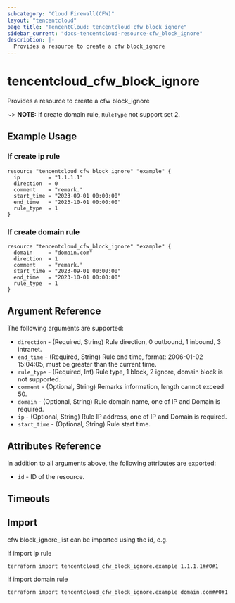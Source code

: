 ```yaml
---
subcategory: "Cloud Firewall(CFW)"
layout: "tencentcloud"
page_title: "TencentCloud: tencentcloud_cfw_block_ignore"
sidebar_current: "docs-tencentcloud-resource-cfw_block_ignore"
description: |-
  Provides a resource to create a cfw block_ignore
---
```


# tencentcloud_cfw_block_ignore

Provides a resource to create a cfw block_ignore

~> **NOTE:** If create domain rule, `RuleType` not support set 2.

## Example Usage

### If create ip rule

```hcl
resource "tencentcloud_cfw_block_ignore" "example" {
  ip         = "1.1.1.1"
  direction  = 0
  comment    = "remark."
  start_time = "2023-09-01 00:00:00"
  end_time   = "2023-10-01 00:00:00"
  rule_type  = 1
}
```

### If create domain rule

```hcl
resource "tencentcloud_cfw_block_ignore" "example" {
  domain     = "domain.com"
  direction  = 1
  comment    = "remark."
  start_time = "2023-09-01 00:00:00"
  end_time   = "2023-10-01 00:00:00"
  rule_type  = 1
}
```

## Argument Reference

The following arguments are supported:

* `direction` - (Required, String) Rule direction, 0 outbound, 1 inbound, 3 intranet.
* `end_time` - (Required, String) Rule end time, format: 2006-01-02 15:04:05, must be greater than the current time.
* `rule_type` - (Required, Int) Rule type, 1 block, 2 ignore, domain block is not supported.
* `comment` - (Optional, String) Remarks information, length cannot exceed 50.
* `domain` - (Optional, String) Rule domain name, one of IP and Domain is required.
* `ip` - (Optional, String) Rule IP address, one of IP and Domain is required.
* `start_time` - (Optional, String) Rule start time.

## Attributes Reference

In addition to all arguments above, the following attributes are exported:

* `id` - ID of the resource.



## Timeouts

<no value>


## Import

cfw block_ignore_list can be imported using the id, e.g.

If import ip rule

```
terraform import tencentcloud_cfw_block_ignore.example 1.1.1.1##0#1
```

If import domain rule

```
terraform import tencentcloud_cfw_block_ignore.example domain.com##0#1
```

